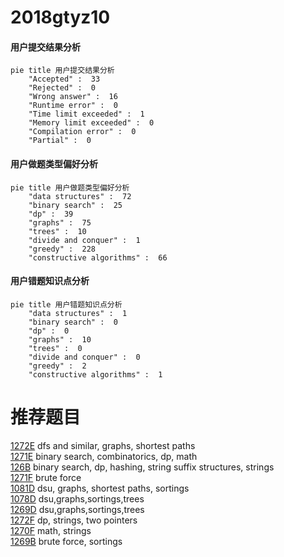 # 2018gtyz10

<!-- tabs:start -->



#### **用户提交结果分析**

```mermaid
pie title 用户提交结果分析
    "Accepted" :  33
    "Rejected" :  0
    "Wrong answer" :  16
    "Runtime error" :  0
    "Time limit exceeded" :  1
    "Memory limit exceeded" :  0
    "Compilation error" :  0
    "Partial" :  0
```

#### **用户做题类型偏好分析**

```mermaid
pie title 用户做题类型偏好分析
    "data structures" :  72
    "binary search" :  25
    "dp" :  39
    "graphs" :  75
    "trees" :  10
    "divide and conquer" :  1
    "greedy" :  228
    "constructive algorithms" :  66
```
#### **用户错题知识点分析**

```mermaid
pie title 用户错题知识点分析
    "data structures" :  1
    "binary search" :  0
    "dp" :  0
    "graphs" :  10
    "trees" :  0
    "divide and conquer" :  0
    "greedy" :  2
    "constructive algorithms" :  1
```



<!-- tabs:end -->
# 推荐题目
[1272E](https://codeforces.com/contest/1272/problem/E)		dfs and similar,
                        graphs,
                        shortest paths		  
[1271E](https://codeforces.com/contest/1271/problem/E)		binary search,
                        combinatorics,
                        dp,
                        math		  
[126B](https://codeforces.com/contest/126/problem/B)		binary search,
                        dp,
                        hashing,
                        string suffix structures,
                        strings		  
[1271F](https://codeforces.com/contest/1271/problem/F)		brute force		  
[1081D](https://codeforces.com/contest/1081/problem/D)		dsu,
                        graphs,
                        shortest paths,
                        sortings		  
[1078D](https://codeforces.com/contest/1078/problem/D)		dsu,graphs,sortings,trees		  
[1269D](https://codeforces.com/contest/1269/problem/D)		dsu,graphs,sortings,trees		  
[1272F](https://codeforces.com/contest/1272/problem/F)		dp,
                        strings,
                        two pointers		  
[1270F](https://codeforces.com/contest/1270/problem/F)		math,
                        strings		  
[1269B](https://codeforces.com/contest/1269/problem/B)		brute force,
                        sortings		  
